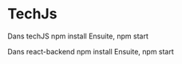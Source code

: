 # TechJs

Dans techJS
npm install
Ensuite, 
npm start

Dans react-backend
npm install
Ensuite,
npm start




